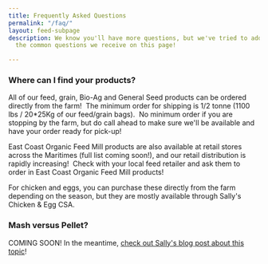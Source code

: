 ```yaml
---
title: Frequently Asked Questions
permalink: "/faq/"
layout: feed-subpage
description: We know you'll have more questions, but we've tried to address some of
  the common questions we receive on this page!

---
```

### Where can I find your products?

All of our feed, grain, Bio-Ag and General Seed products can be ordered directly from the farm!  The minimum order for shipping is 1/2 tonne (1100 lbs / 20*25Kg of our feed/grain bags).  No minimum order if you are stopping by the farm, but do call ahead to make sure we'll be available and have your order ready for pick-up!

East Coast Organic Feed Mill products are also available at retail stores across the Maritimes (full list coming soon!), and our retail distribution is rapidly increasing!  Check with your local feed retailer and ask them to order in East Coast Organic Feed Mill products!

For chicken and eggs, you can purchase these directly from the farm depending on the season, but they are mostly available through Sally's Chicken & Egg CSA.

### Mash versus Pellet?

COMING SOON!  In the meantime, [check out Sally's blog post about this topic](http://barnyardorganics.blogspot.ca/2017/04/lets-do-mash-chicken-mash.html)!